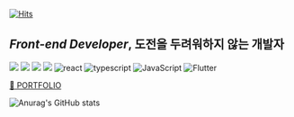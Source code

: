 [![Hits](https://hits.seeyoufarm.com/api/count/incr/badge.svg?url=https%3A%2F%2Fgithub.com%2Fwlwl1011&count_bg=%23E18CCD&title_bg=%23887E7E&icon=&icon_color=%23ED77DE&title=hits&edge_flat=false)](https://hits.seeyoufarm.com)

## *Front-end Developer*, 도전을 두려워하지 않는 개발자
![](https://img.shields.io/badge/-Babel-F9DC3E?&logo=Babel&logoColor=white)
![](https://img.shields.io/badge/-Webpack-8DD6F9?&logo=Webpack&logoColor=black)
![](https://img.shields.io/badge/-Prettier-F7B93E?&logo=Prettier&logoColor=white)
![](https://img.shields.io/badge/-ESLint-4B32C3?&logo=ESLint&logoColor=white)
![react](https://img.shields.io/badge/-React-61DAFB?logo=react&logoColor=white)
![typescript](https://img.shields.io/badge/typescript-007acc?logo=typescript&logoColor=white)
![JavaScript](https://img.shields.io/badge/javascript-%23323330.svg?&logo=javascript&logoColor=%23F7DF1E)
![Flutter](https://img.shields.io/badge/Flutter-%2302569B.svg?&logo=Flutter&logoColor=white&logoWidth=30)



[🌱 PORTFOLIO](https://gratis-shape-ac1.notion.site/7bbce4e43df74b94809c3247b71a37bf)


![Anurag's GitHub stats](https://github-readme-stats.vercel.app/api?username=wlwl1011&show_icons=true&theme=radical)



